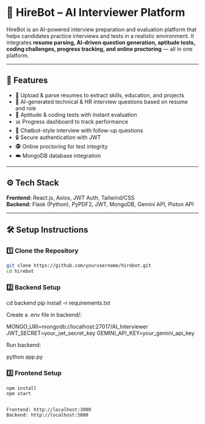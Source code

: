 # 🤖 HireBot – AI Interviewer Platform

HireBot is an AI-powered interview preparation and evaluation platform that helps candidates practice interviews and tests in a realistic environment. It integrates **resume parsing, AI-driven question generation, aptitude tests, coding challenges, progress tracking, and online proctoring** — all in one platform.

---

## 🚀 Features
- 📄 Upload & parse resumes to extract skills, education, and projects  
- 🤖 AI-generated technical & HR interview questions based on resume and role  
- 🧠 Aptitude & coding tests with instant evaluation  
- 📊 Progress dashboard to track performance  
- 💬 Chatbot-style interview with follow-up questions  
- 🔒 Secure authentication with JWT  
- 🕵️ Online proctoring for test integrity  
- ☁️ MongoDB database integration  

---

## ⚙️ Tech Stack
**Frontend:** React.js, Axios, JWT Auth, Tailwind/CSS  
**Backend:** Flask (Python), PyPDF2, JWT, MongoDB, Gemini API, Piston API  

---

## 🛠️ Setup Instructions

### 1️⃣ Clone the Repository
```bash
git clone https://github.com/yourusername/hirebot.git
cd hirebot
```

### 2️⃣ Backend Setup
cd backend
pip install -r requirements.txt


Create a .env file in backend/:

MONGO_URI=mongodb://localhost:27017/AI_Interviewer
JWT_SECRET=your_jwt_secret_key
GEMINI_API_KEY=your_gemini_api_key


Run backend:

python app.py


### 3️⃣ Frontend Setup
```cd frontend
npm install
npm start


Frontend: http://localhost:3000
Backend: http://localhost:5000

